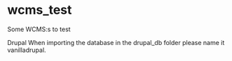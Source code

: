 wcms_test
=========

Some WCMS:s to test

Drupal
When importing the database in the drupal_db folder please name it vanilladrupal.
